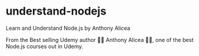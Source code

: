 # understand-nodejs
Learn and Understand Node.js by Anthony Alicea

From the Best selling Udemy author :money_with_wings::money_with_wings: Anthony Alicea :money_with_wings::money_with_wings:, one of the best Node.js courses out in Udemy.


